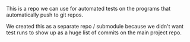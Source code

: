 This is a repo we can use for automated tests on the programs that 
automatically push to git repos.

We created this as a separate repo / submodule because we didn't want 
test runs to show up as a huge list of commits on the main project repo.
